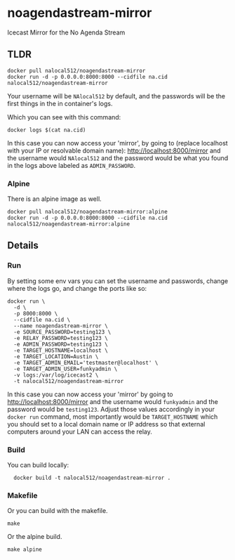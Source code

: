 # noagendastream-mirror

Icecast Mirror for the No Agenda Stream

## TLDR

```
docker pull nalocal512/noagendastream-mirror
docker run -d -p 0.0.0.0:8000:8000 --cidfile na.cid nalocal512/noagendastream-mirror
```

Your username will be `NAlocal512` by default, and the passwords will be the first things in the in container's logs.

Which you can see with this command:

```
docker logs $(cat na.cid)
```

In this case you can now access your 'mirror', by going to (replace localhost with your IP or resolvable domain name):
[http://localhost:8000/mirror](http://localhost:8000/mirror)
and the username would `NAlocal512` and the password would be what you found in the logs above labeled as `ADMIN_PASSWORD`. 

### Alpine

There is an alpine image as well.

```
docker pull nalocal512/noagendastream-mirror:alpine
docker run -d -p 0.0.0.0:8000:8000 --cidfile na.cid nalocal512/noagendastream-mirror:alpine
```

## Details

### Run 

By setting some env vars
you can set the username and passwords, change where the logs go, and change the ports like so:

```
docker run \
  -d \
  -p 8000:8000 \
  --cidfile na.cid \
  --name noagendastream-mirror \
  -e SOURCE_PASSWORD=testing123 \
  -e RELAY_PASSWORD=testing123 \
  -e ADMIN_PASSWORD=testing123 \
  -e TARGET_HOSTNAME=localhost \
  -e TARGET_LOCATION=Austin \
  -e TARGET_ADMIN_EMAIL='testmaster@localhost' \
  -e TARGET_ADMIN_USER=funkyadmin \
  -v logs:/var/log/icecast2 \
  -t nalocal512/noagendastream-mirror
```

In this case you can now access your 'mirror' by going to 
[http://localhost:8000/mirror](http://localhost:8000/mirror)
and the username would `funkyadmin` and the password would be `testing123`.  Adjust those values accordingly in your `docker run` command, most importantly would be `TARGET_HOSTNAME` which you should set to a local domain name or IP address so that external computers around your LAN can access the relay.

### Build

You can build locally:

```
  docker build -t nalocal512/noagendastream-mirror .
```

### Makefile

Or you can build with the makefile.

```
make
```

Or the alpine build.

```
make alpine
```
